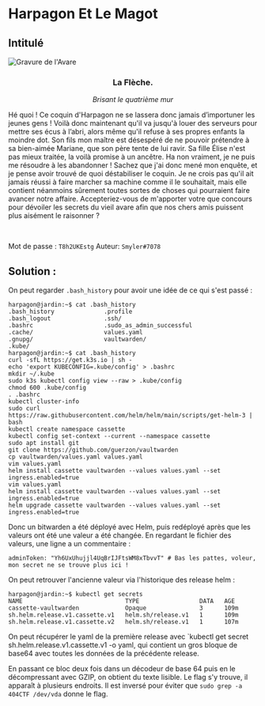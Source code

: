 # Harpagon Et Le Magot

## Intitulé

![Gravure de l'Avare](https://upload.wikimedia.org/wikipedia/commons/0/07/Harpagon_Pouget.jpg)
<br>

<h3 style="text-align: center">La Flèche.</h3>
<div style="text-align: center; font-style: italic">Brisant le quatrième mur</div>

Hé quoi ! Ce coquin d'Harpagon ne se lassera donc jamais d’importuner les jeunes gens !
Voilà donc maintenant qu'il va jusqu'à louer des serveurs pour mettre ses écus à l’abri,
alors même qu'il refuse à ses propres enfants la moindre dot.
Son fils mon maître est désespéré de ne pouvoir prétendre à sa bien-aimée Mariane, que son père tente de lui ravir.
Sa fille Élise n'est pas mieux traitée, la voilà promise à un ancêtre. Ha non vraiment,
je ne puis me résoudre à les abandonner !
Sachez que j'ai donc mené mon enquête, et je pense avoir trouvé de quoi déstabiliser le coquin.
Je ne crois pas qu'il ait jamais réussi à faire marcher sa machine comme il le souhaitait,
mais elle contient néanmoins sûrement toutes sortes de choses qui pourraient faire avancer notre affaire.
Accepteriez-vous de m'apporter votre que concours pour dévoiler les secrets du vieil avare afin que nos chers amis
puissent plus aisément le raisonner ?

<br>

Mot de passe : `T8h2UKEstg`
Auteur: `Smyler#7078`

## Solution :

On peut regarder `.bash_history` pour avoir une idée de ce qui s'est passé :

```
harpagon@jardin:~$ cat .bash_history 
.bash_history              .profile
.bash_logout               .ssh/
.bashrc                    .sudo_as_admin_successful
.cache/                    values.yaml
.gnupg/                    vaultwarden/
.kube/                     
harpagon@jardin:~$ cat .bash_history 
curl -sfL https://get.k3s.io | sh -
echo 'export KUBECONFIG=.kube/config' > .bashrc
mkdir ~/.kube
sudo k3s kubectl config view --raw > .kube/config
chmod 600 .kube/config
. .bashrc
kubectl cluster-info
sudo curl https://raw.githubusercontent.com/helm/helm/main/scripts/get-helm-3 | bash
kubectl create namespace cassette
kubectl config set-context --current --namespace cassette
sudo apt install git
git clone https://github.com/guerzon/vaultwarden
cp vaultwarden/values.yaml values.yaml
vim values.yaml
helm install cassette vaultwarden --values values.yaml --set ingress.enabled=true
vim values.yaml
helm install cassette vaultwarden --values values.yaml --set ingress.enabled=true
helm upgrade cassette vaultwarden --values values.yaml --set ingress.enabled=true
```

Donc un bitwarden a été déployé avec Helm, puis redéployé après que les valeurs ont été une valeur a été changée.
En regardant le fichier des valeurs, une ligne a un commentaire :

```
adminToken: "Yh6UxUhujjl4UqBrIJFtsWM8xTbvvT" # Bas les pattes, voleur, mon secret ne se trouve plus ici !
```

On peut retrouver l'ancienne valeur via l'historique des release helm :

```
harpagon@jardin:~$ kubectl get secrets
NAME                             TYPE                 DATA   AGE
cassette-vaultwarden             Opaque               3      109m
sh.helm.release.v1.cassette.v1   helm.sh/release.v1   1      109m
sh.helm.release.v1.cassette.v2   helm.sh/release.v1   1      107m
```

On peut récupérer le yaml de la première release avec `kubectl get secret sh.helm.release.v1.cassette.v1 -o yaml,
qui contient un gros bloque de base64 avec toutes les données de la précédente release.

En passant ce bloc deux fois dans un décodeur de base 64 puis en le décompressant avec GZIP, on obtient du texte lisible.
Le flag s'y trouve, il apparaît à plusieurs endroits.
Il est inversé pour éviter que `sudo grep -a 404CTF /dev/vda` donne le flag.
